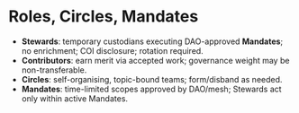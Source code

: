 # Roles, Circles, Mandates

- **Stewards**: temporary custodians executing DAO-approved **Mandates**; no enrichment; COI disclosure; rotation required.
- **Contributors**: earn merit via accepted work; governance weight may be non-transferable.
- **Circles**: self-organising, topic-bound teams; form/disband as needed.
- **Mandates**: time-limited scopes approved by DAO/mesh; Stewards act only within active Mandates.

